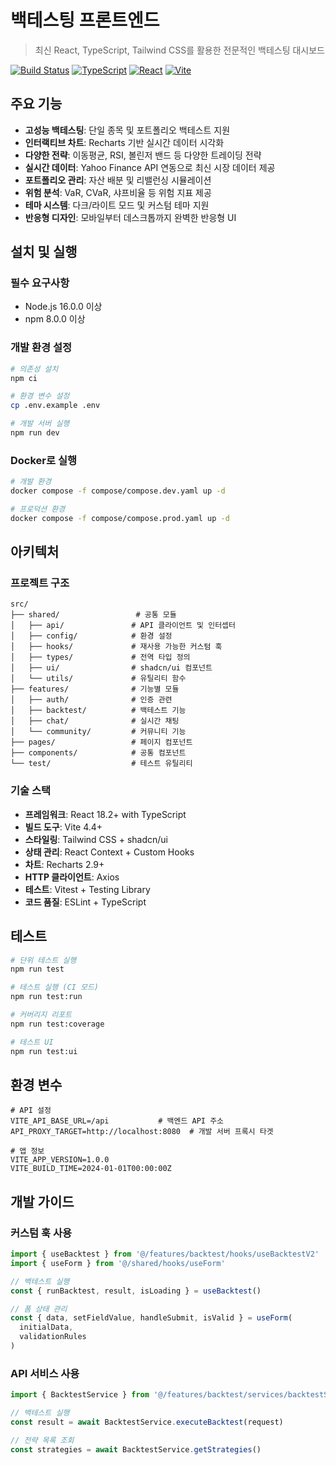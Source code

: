 # 백테스팅 프론트엔드

> 최신 React, TypeScript, Tailwind CSS를 활용한 전문적인 백테스팅 대시보드

[![Build Status](https://img.shields.io/badge/build-passing-brightgreen)](https://github.com/your-repo/backtest-frontend)
[![TypeScript](https://img.shields.io/badge/TypeScript-5.0+-blue)](https://www.typescriptlang.org/)
[![React](https://img.shields.io/badge/React-18.2+-61dafb)](https://reactjs.org/)
[![Vite](https://img.shields.io/badge/Vite-4.4+-646cff)](https://vitejs.dev/)

## 주요 기능

- **고성능 백테스팅**: 단일 종목 및 포트폴리오 백테스트 지원
- **인터랙티브 차트**: Recharts 기반 실시간 데이터 시각화
- **다양한 전략**: 이동평균, RSI, 볼린저 밴드 등 다양한 트레이딩 전략
- **실시간 데이터**: Yahoo Finance API 연동으로 최신 시장 데이터 제공
- **포트폴리오 관리**: 자산 배분 및 리밸런싱 시뮬레이션
- **위험 분석**: VaR, CVaR, 샤프비율 등 위험 지표 제공
- **테마 시스템**: 다크/라이트 모드 및 커스텀 테마 지원
- **반응형 디자인**: 모바일부터 데스크톱까지 완벽한 반응형 UI

## 설치 및 실행

### 필수 요구사항

- Node.js 16.0.0 이상
- npm 8.0.0 이상

### 개발 환경 설정

```bash
# 의존성 설치
npm ci

# 환경 변수 설정
cp .env.example .env

# 개발 서버 실행
npm run dev
```

### Docker로 실행

```bash
# 개발 환경
docker compose -f compose/compose.dev.yaml up -d

# 프로덕션 환경
docker compose -f compose/compose.prod.yaml up -d
```

## 아키텍처

### 프로젝트 구조

```
src/
├── shared/                 # 공통 모듈
│   ├── api/               # API 클라이언트 및 인터셉터
│   ├── config/            # 환경 설정
│   ├── hooks/             # 재사용 가능한 커스텀 훅
│   ├── types/             # 전역 타입 정의
│   ├── ui/                # shadcn/ui 컴포넌트
│   └── utils/             # 유틸리티 함수
├── features/              # 기능별 모듈
│   ├── auth/              # 인증 관련
│   ├── backtest/          # 백테스트 기능
│   ├── chat/              # 실시간 채팅
│   └── community/         # 커뮤니티 기능
├── pages/                 # 페이지 컴포넌트
├── components/            # 공통 컴포넌트
└── test/                  # 테스트 유틸리티
```

### 기술 스택

- **프레임워크**: React 18.2+ with TypeScript
- **빌드 도구**: Vite 4.4+
- **스타일링**: Tailwind CSS + shadcn/ui
- **상태 관리**: React Context + Custom Hooks
- **차트**: Recharts 2.9+
- **HTTP 클라이언트**: Axios
- **테스트**: Vitest + Testing Library
- **코드 품질**: ESLint + TypeScript

## 테스트

```bash
# 단위 테스트 실행
npm run test

# 테스트 실행 (CI 모드)
npm run test:run

# 커버리지 리포트
npm run test:coverage

# 테스트 UI
npm run test:ui
```

## 환경 변수

```env
# API 설정
VITE_API_BASE_URL=/api           # 백엔드 API 주소
API_PROXY_TARGET=http://localhost:8080  # 개발 서버 프록시 타겟

# 앱 정보
VITE_APP_VERSION=1.0.0
VITE_BUILD_TIME=2024-01-01T00:00:00Z
```

## 개발 가이드

### 커스텀 훅 사용

```typescript
import { useBacktest } from '@/features/backtest/hooks/useBacktestV2'
import { useForm } from '@/shared/hooks/useForm'

// 백테스트 실행
const { runBacktest, result, isLoading } = useBacktest()

// 폼 상태 관리
const { data, setFieldValue, handleSubmit, isValid } = useForm(
  initialData, 
  validationRules
)
```

### API 서비스 사용

```typescript
import { BacktestService } from '@/features/backtest/services/backtestService'

// 백테스트 실행
const result = await BacktestService.executeBacktest(request)

// 전략 목록 조회
const strategies = await BacktestService.getStrategies()
```